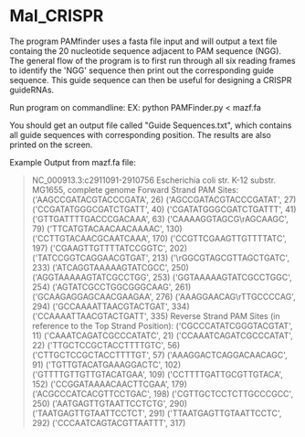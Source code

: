 # Mal_CRISPR
The program PAMfinder uses a fasta file input and will output a text file containg the 20 nucleotide sequence adjacent to PAM sequence (NGG).
The general flow of the program is to first run through all six reading frames to identify the 'NGG' sequence then print out the corresponding
guide sequence. This guide sequence can then be useful for designing a CRISPR guideRNAs.

Run program on commandline:
    EX: python PAMFinder.py < mazf.fa 
    
    
You should get an output file called "Guide Sequences.txt", which contains all guide sequences with corresponding position. The results
are also printed on the screen. 

Example Output from mazf.fa file:

>NC_000913.3:c2911091-2910756 Escherichia coli str. K-12 substr. MG1655, complete genome
Forward Strand PAM Sites:
('AAGCCGATACGTACCCGATA', 26)
('AGCCGATACGTACCCGATAT', 27)
('CCGATATGGGCGATCTGATT', 40)
('CGATATGGGCGATCTGATTT', 41)
('GTTGATTTTGACCCGACAAA', 63)
('CAAAAGGTAGCG\rAGCAAGC', 79)
('TTCATGTACAACAACAAAAC', 130)
('CCTTGTACAACGCAATCAAA', 170)
('CCGTTCGAAGTTGTTTTATC', 197)
('CGAAGTTGTTTTATCCGGTC', 202)
('TATCCGGTCAGGAACGTGAT', 213)
('\rGGCGTAGCGTTAGCTGATC', 233)
('ATCAGGTAAAAAGTATCGCC', 250)
('AGGTAAAAAGTATCGCCTGG', 253)
('GGTAAAAAGTATCGCCTGGC', 254)
('AGTATCGCCTGGCGGGCAAG', 261)
('GCAAGAGGAGCAACGAAGAA', 276)
('AAAGGAACAG\rTTGCCCCAG', 294)
('GCCAAAATTAACGTACTGAT', 334)
('CCAAAATTAACGTACTGATT', 335)
Reverse Strand PAM Sites (in reference to the Top Strand Position):
('CGCCCATATCGGGTACGTAT', 11)
('CAAATCAGATCGCCCATATC', 21)
('CCAAATCAGATCGCCCATAT', 22)
('TTGCTCCGCTACCTTTTGTC', 56)
('CTTGCTCCGCTACCTTTTGT', 57)
('AAAGGACTCAGGACAACAGC', 91)
('TGTTGTACATGAAAGGACTC', 102)
('GTTTTGTTGTTGTACATGAA', 109)
('CCTTTTGATTGCGTTGTACA', 152)
('CCGGATAAAACAACTTCGAA', 179)
('ACGCCCATCACGTTCCTGAC', 198)
('CGTTGCTCCTCTTGCCCGCC', 250)
('AATGAGTTGTAATTCCTCTG', 290)
('TAATGAGTTGTAATTCCTCT', 291)
('TTAATGAGTTGTAATTCCTC', 292)
('CCCAATCAGTACGTTAATTT', 317)

